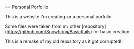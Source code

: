 == Personal Porfollio


This is a website I'm creating for a personal porfolio.

Some files were taken from my other [repository] (https://github.com/Snowfiring/BasicRails) for basic creation

This is a remake of my old repository as it got corrupted!!


